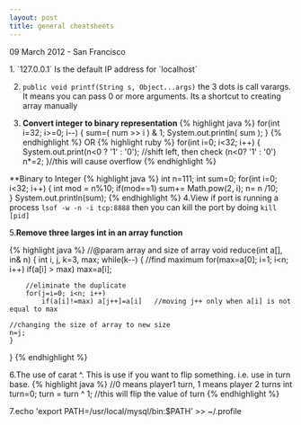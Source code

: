 ```yaml
---
layout: post
title: general cheatsheets
---
```


<p class="meta">09 March 2012 - San Francisco</p>
1. `127.0.0.1` Is the default IP address for `localhost`

2.  `public void printf(String s, Object...args)` the 3 dots is call varargs. It means you can pass 0 or more arguments. 
Its a shortcut to creating array manually

3. **Convert integer to binary representation**
{% highlight java %}
for(int i=32; i>=0; i--)
{
sum=( num >> i ) & 1;
System.out.println( sum );
}
{% endhighlight %}
OR
{% highlight ruby %}
for(int i=0; i<32; i++)
{      
	System.out.print(n<0 ? '1' : '0');  //shift left, then check (n<0? '1' : '0')
 	n*=2;
}//this will cause overflow 
{% endhighlight %}

**Binary to Integer
{% highlight java %}
    int n=111;
    int sum=0;
    for(int i=0; i<32; i++)
    {
       int mod = n%10;
       if(mod==1)
          sum+= Math.pow(2, i);
       n= n /10;           
    }
    System.out.println(sum);
{% endhighlight %}
4.View if port is running a process `lsof -w -n -i tcp:8888` then you can kill the port by doing `kill [pid]`

5.**Remove three larges int in an array function**

{% highlight java %}
//@param array and size of array
void reduce(int a[], in& n)
{
	int i, j, k=3, max;
	while(k--)
	{
		//find maximum
		for(max=a[0]; i=1; i<n; i++)
			if(a[i] > max) max=a[i];
	
		//eliminate the duplicate
		for(j=i=0; i<n; i++)
			if(a[i]!=max) a[j++]=a[i]	//moving j++ only when a[i] is not equal to max
	
	//changing the size of array to new size
	n=j;
	}
}
{% endhighlight %}

6.The use of carat ^. This is use if you want to flip something. i.e. use in turn base. 
{% highlight java %}
//0 means player1 turn, 1 means player 2 turns
int turn=0;
turn = turn ^ 1;	//this will flip the value of turn
{% endhighlight %}


7.echo 'export PATH=/usr/local/mysql/bin:$PATH' >> ~/.profile







                        







